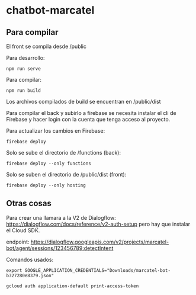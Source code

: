 # chatbot-marcatel
## Para compilar
El front se compila desde /public

Para desarrollo:

`npm run serve`

Para compilar:

`npm run build`

Los archivos compilados de build se encuentran en /public/dist

Para compilar el back y subirlo a firebase se necesita instalar el cli de Firebase 
y hacer login con la cuenta que tenga acceso al proyecto.

Para actualizar los cambios en Firebase: 

`firebase deploy`

Solo se sube el directorio de /functions (back):

`firebase deploy --only functions`

Solo se suben el directorio de /public/dist (front):

`firebase deploy --only hosting`


## Otras cosas
Para crear una llamara a la V2 de Dialogflow:
https://dialogflow.com/docs/reference/v2-auth-setup
pero hay que instalar el Cloud SDK.


endpoint:
https://dialogflow.googleapis.com/v2/projects/marcatel-bot/agent/sessions/123456789:detectIntent

Comandos usados:

`export GOOGLE_APPLICATION_CREDENTIALS="Downloads/marcatel-bot-b327280e8379.json"`

`gcloud auth application-default print-access-token`
